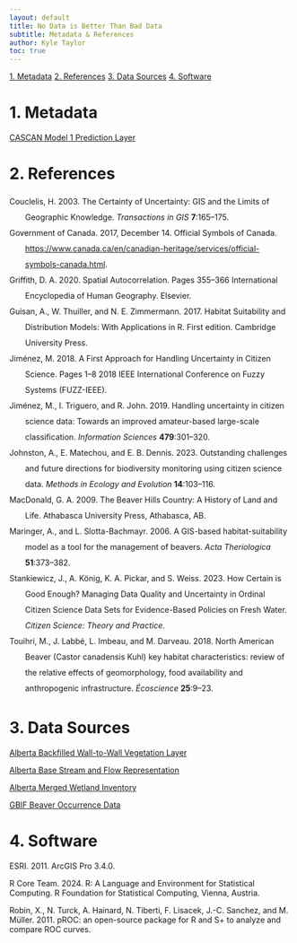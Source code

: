 ```yaml
---
layout: default
title: No Data is Better Than Bad Data
subtitle: Metadata & References
author: Kyle Taylor
toc: true
---
```


<!-- TOC start (generated with https://github.com/derlin/bitdowntoc) -->

[1. Metadata](#metadata)
[2. References](#references)
[3. Data Sources](#data-sources)
[4. Software](#software)

<!-- TOC end -->

<!-- TOC --><a name="metadata"></a>
# 1. Metadata

[CASCAN Model 1 Prediction Layer](predict_layer.md)

<!-- TOC --><a name="references"></a>
# 2. References
<div class="csl-bib-body" style="line-height: 2; margin-left: 2em; text-indent:-2em;">
  <div class="csl-entry">Couclelis, H. 2003. The Certainty of Uncertainty: GIS and the Limits of Geographic Knowledge. <i>Transactions in GIS</i> <b>7</b>:165–175.</div>
  <span class="Z3988" title="url_ver=Z39.88-2004&amp;ctx_ver=Z39.88-2004&amp;rfr_id=info%3Asid%2Fzotero.org%3A2&amp;rft_id=info%3Adoi%2F10.1111%2F1467-9671.00138&amp;rft_val_fmt=info%3Aofi%2Ffmt%3Akev%3Amtx%3Ajournal&amp;rft.genre=article&amp;rft.atitle=The%20Certainty%20of%20Uncertainty%3A%20GIS%20and%20the%20Limits%20of%20Geographic%20Knowledge&amp;rft.jtitle=Transactions%20in%20GIS&amp;rft.stitle=Transactions%20in%20GIS&amp;rft.volume=7&amp;rft.issue=2&amp;rft.aufirst=Helen&amp;rft.aulast=Couclelis&amp;rft.au=Helen%20Couclelis&amp;rft.date=2003-03&amp;rft.pages=165-175&amp;rft.spage=165&amp;rft.epage=175&amp;rft.issn=1361-1682%2C%201467-9671&amp;rft.language=en"></span>
  <div class="csl-entry">Government of Canada. 2017, December 14. Official Symbols of Canada. <a href="https://www.canada.ca/en/canadian-heritage/services/official-symbols-canada.html">https://www.canada.ca/en/canadian-heritage/services/official-symbols-canada.html</a>.</div>
  <span class="Z3988" title="url_ver=Z39.88-2004&amp;ctx_ver=Z39.88-2004&amp;rfr_id=info%3Asid%2Fzotero.org%3A2&amp;rft_val_fmt=info%3Aofi%2Ffmt%3Akev%3Amtx%3Adc&amp;rft.type=webpage&amp;rft.title=Official%20Symbols%20of%20Canada&amp;rft.description=Read%20about%20the%20flags%2C%20arms%20and%20other%20symbols%20that%20have%20received%20official%20designation%20by%20the%20Government%20of%20Canada.&amp;rft.identifier=https%3A%2F%2Fwww.canada.ca%2Fen%2Fcanadian-heritage%2Fservices%2Fofficial-symbols-canada.html&amp;rft.au=undefined&amp;rft.date=2017-12-14&amp;rft.language=eng"></span>
  <div class="csl-entry">Griffith, D. A. 2020. Spatial Autocorrelation. Pages 355–366 International Encyclopedia of Human Geography. Elsevier.</div>
  <span class="Z3988" title="url_ver=Z39.88-2004&amp;ctx_ver=Z39.88-2004&amp;rfr_id=info%3Asid%2Fzotero.org%3A2&amp;rft_id=urn%3Aisbn%3A978-0-08-102296-2&amp;rft_val_fmt=info%3Aofi%2Ffmt%3Akev%3Amtx%3Abook&amp;rft.genre=bookitem&amp;rft.atitle=Spatial%20Autocorrelation&amp;rft.publisher=Elsevier&amp;rft.aufirst=Daniel%20A.&amp;rft.aulast=Griffith&amp;rft.au=Daniel%20A.%20Griffith&amp;rft.date=2020&amp;rft.pages=355-366&amp;rft.spage=355&amp;rft.epage=366&amp;rft.isbn=978-0-08-102296-2&amp;rft.language=en"></span>
  <div class="csl-entry">Guisan, A., W. Thuiller, and N. E. Zimmermann. 2017. Habitat Suitability and Distribution Models: With Applications in R. First edition. Cambridge University Press.</div>
  <span class="Z3988" title="url_ver=Z39.88-2004&amp;ctx_ver=Z39.88-2004&amp;rfr_id=info%3Asid%2Fzotero.org%3A2&amp;rft_id=urn%3Aisbn%3A978-1-139-02827-1%20978-0-521-76513-8%20978-0-521-75836-9&amp;rft_val_fmt=info%3Aofi%2Ffmt%3Akev%3Amtx%3Abook&amp;rft.genre=book&amp;rft.btitle=Habitat%20Suitability%20and%20Distribution%20Models%3A%20With%20Applications%20in%20R&amp;rft.publisher=Cambridge%20University%20Press&amp;rft.edition=1&amp;rft.aufirst=Antoine&amp;rft.aulast=Guisan&amp;rft.au=Antoine%20Guisan&amp;rft.au=Wilfried%20Thuiller&amp;rft.au=Niklaus%20E.%20Zimmermann&amp;rft.date=2017-09-14&amp;rft.isbn=978-1-139-02827-1%20978-0-521-76513-8%20978-0-521-75836-9"></span>
  <div class="csl-entry">Jiménez, M. 2018. A First Approach for Handling Uncertainty in Citizen Science. Pages 1–8 2018 IEEE International Conference on Fuzzy Systems (FUZZ-IEEE).</div>
  <span class="Z3988" title="url_ver=Z39.88-2004&amp;ctx_ver=Z39.88-2004&amp;rfr_id=info%3Asid%2Fzotero.org%3A2&amp;rft_id=info%3Adoi%2F10.1109%2FFUZZ-IEEE.2018.8491451&amp;rft_val_fmt=info%3Aofi%2Ffmt%3Akev%3Amtx%3Abook&amp;rft.genre=proceeding&amp;rft.atitle=A%20First%20Approach%20for%20Handling%20Uncertainty%20in%20Citizen%20Science&amp;rft.btitle=2018%20IEEE%20International%20Conference%20on%20Fuzzy%20Systems%20(FUZZ-IEEE)&amp;rft.aufirst=Manuel&amp;rft.aulast=Jim%C3%A9nez&amp;rft.au=Manuel%20Jim%C3%A9nez&amp;rft.date=2018-07&amp;rft.pages=1-8&amp;rft.spage=1&amp;rft.epage=8"></span>
  <div class="csl-entry">Jiménez, M., I. Triguero, and R. John. 2019. Handling uncertainty in citizen science data: Towards an improved amateur-based large-scale classification. <i>Information Sciences</i> <b>479</b>:301–320.</div>
  <span class="Z3988" title="url_ver=Z39.88-2004&amp;ctx_ver=Z39.88-2004&amp;rfr_id=info%3Asid%2Fzotero.org%3A2&amp;rft_id=info%3Adoi%2F10.1016%2Fj.ins.2018.12.011&amp;rft_val_fmt=info%3Aofi%2Ffmt%3Akev%3Amtx%3Ajournal&amp;rft.genre=article&amp;rft.atitle=Handling%20uncertainty%20in%20citizen%20science%20data%3A%20Towards%20an%20improved%20amateur-based%20large-scale%20classification&amp;rft.jtitle=Information%20Sciences&amp;rft.stitle=Information%20Sciences&amp;rft.volume=479&amp;rft.aufirst=Manuel&amp;rft.aulast=Jim%C3%A9nez&amp;rft.au=Manuel%20Jim%C3%A9nez&amp;rft.au=Isaac%20Triguero&amp;rft.au=Robert%20John&amp;rft.date=2019-04-01&amp;rft.pages=301-320&amp;rft.spage=301&amp;rft.epage=320&amp;rft.issn=0020-0255"></span>
  <div class="csl-entry">Johnston, A., E. Matechou, and E. B. Dennis. 2023. Outstanding challenges and future directions for biodiversity monitoring using citizen science data. <i>Methods in Ecology and Evolution</i> <b>14</b>:103–116.</div>
  <span class="Z3988" title="url_ver=Z39.88-2004&amp;ctx_ver=Z39.88-2004&amp;rfr_id=info%3Asid%2Fzotero.org%3A2&amp;rft_id=info%3Adoi%2F10.1111%2F2041-210X.13834&amp;rft_val_fmt=info%3Aofi%2Ffmt%3Akev%3Amtx%3Ajournal&amp;rft.genre=article&amp;rft.atitle=Outstanding%20challenges%20and%20future%20directions%20for%20biodiversity%20monitoring%20using%20citizen%20science%20data&amp;rft.jtitle=Methods%20in%20Ecology%20and%20Evolution&amp;rft.volume=14&amp;rft.issue=1&amp;rft.aufirst=Alison&amp;rft.aulast=Johnston&amp;rft.au=Alison%20Johnston&amp;rft.au=Eleni%20Matechou&amp;rft.au=Emily%20B.%20Dennis&amp;rft.date=2023&amp;rft.pages=103-116&amp;rft.spage=103&amp;rft.epage=116&amp;rft.issn=2041-210X&amp;rft.language=en"></span>
  <div class="csl-entry">MacDonald, G. A. 2009. The Beaver Hills Country: A History of Land and Life. Athabasca University Press, Athabasca, AB.</div>
  <span class="Z3988" title="url_ver=Z39.88-2004&amp;ctx_ver=Z39.88-2004&amp;rfr_id=info%3Asid%2Fzotero.org%3A2&amp;rft_id=urn%3Aisbn%3A978-1-897425-37-4%20978-1-897425-38-1&amp;rft_val_fmt=info%3Aofi%2Ffmt%3Akev%3Amtx%3Abook&amp;rft.genre=book&amp;rft.btitle=The%20Beaver%20Hills%20Country%3A%20A%20History%20of%20Land%20and%20Life&amp;rft.place=Athabasca%2C%20AB&amp;rft.publisher=Athabasca%20University%20Press&amp;rft.aufirst=Graham%20A.&amp;rft.aulast=MacDonald&amp;rft.au=Graham%20A.%20MacDonald&amp;rft.date=2009&amp;rft.tpages=1&amp;rft.isbn=978-1-897425-37-4%20978-1-897425-38-1&amp;rft.language=en"></span>
  <div class="csl-entry">Maringer, A., and L. Slotta-Bachmayr. 2006. A GIS-based habitat-suitability model as a tool for the management of beavers. <i>Acta Theriologica</i> <b>51</b>:373–382.</div>
  <span class="Z3988" title="url_ver=Z39.88-2004&amp;ctx_ver=Z39.88-2004&amp;rfr_id=info%3Asid%2Fzotero.org%3A2&amp;rft_id=info%3Adoi%2F10.1007%2FBF03195184&amp;rft_val_fmt=info%3Aofi%2Ffmt%3Akev%3Amtx%3Ajournal&amp;rft.genre=article&amp;rft.atitle=A%20GIS-based%20habitat-suitability%20model%20as%20a%20tool%20for%20the%20management%20of%20beavers&amp;rft.jtitle=Acta%20Theriologica&amp;rft.stitle=Acta%20Theriol&amp;rft.volume=51&amp;rft.issue=4&amp;rft.aufirst=Alexander&amp;rft.aulast=Maringer&amp;rft.au=Alexander%20Maringer&amp;rft.au=Leopold%20Slotta-Bachmayr&amp;rft.date=2006-12-01&amp;rft.pages=373-382&amp;rft.spage=373&amp;rft.epage=382&amp;rft.issn=2190-3743&amp;rft.language=en"></span>
  <div class="csl-entry">Stankiewicz, J., A. König, K. A. Pickar, and S. Weiss. 2023. How Certain is Good Enough? Managing Data Quality and Uncertainty in Ordinal Citizen Science Data Sets for Evidence-Based Policies on Fresh Water. <i>Citizen Science: Theory and Practice</i>.</div>
  <span class="Z3988" title="url_ver=Z39.88-2004&amp;ctx_ver=Z39.88-2004&amp;rfr_id=info%3Asid%2Fzotero.org%3A2&amp;rft_id=info%3Adoi%2F10.5334%2Fcstp.592&amp;rft_val_fmt=info%3Aofi%2Ffmt%3Akev%3Amtx%3Ajournal&amp;rft.genre=article&amp;rft.atitle=How%20Certain%20is%20Good%20Enough%3F%20Managing%20Data%20Quality%20and%20Uncertainty%20in%20Ordinal%20Citizen%20Science%20Data%20Sets%20for%20Evidence-Based%20Policies%20on%20Fresh%20Water&amp;rft.jtitle=Citizen%20Science%3A%20Theory%20and%20Practice&amp;rft.aufirst=Jacek&amp;rft.aulast=Stankiewicz&amp;rft.au=Jacek%20Stankiewicz&amp;rft.au=Ariane%20K%C3%B6nig&amp;rft.au=Karl%20Arthur%20Pickar&amp;rft.au=Stefan%20Weiss&amp;rft.date=2023&amp;rft.issn=2057-4991&amp;rft.language=English"></span>
  <div class="csl-entry">Touihri, M., J. Labbé, L. Imbeau, and M. Darveau. 2018. North American Beaver (Castor canadensis Kuhl) key habitat characteristics: review of the relative effects of geomorphology, food availability and anthropogenic infrastructure. <i>Écoscience</i> <b>25</b>:9–23.</div>
  <span class="Z3988" title="url_ver=Z39.88-2004&amp;ctx_ver=Z39.88-2004&amp;rfr_id=info%3Asid%2Fzotero.org%3A2&amp;rft_id=info%3Adoi%2F10.1080%2F11956860.2017.1395314&amp;rft_val_fmt=info%3Aofi%2Ffmt%3Akev%3Amtx%3Ajournal&amp;rft.genre=article&amp;rft.atitle=North%20American%20Beaver%20(Castor%20canadensis%20Kuhl)%20key%20habitat%20characteristics%3A%20review%20of%20the%20relative%20effects%20of%20geomorphology%2C%20food%20availability%20and%20anthropogenic%20infrastructure&amp;rft.jtitle=%C3%89coscience&amp;rft.volume=25&amp;rft.issue=1&amp;rft.aufirst=Moez&amp;rft.aulast=Touihri&amp;rft.au=Moez%20Touihri&amp;rft.au=Julie%20Labb%C3%A9&amp;rft.au=Louis%20Imbeau&amp;rft.au=Marcel%20Darveau&amp;rft.date=2018-01-02&amp;rft.pages=9-23&amp;rft.spage=9&amp;rft.epage=23&amp;rft.issn=1195-6860"></span>
</div>

<!-- TOC --><a name="data-sources"></a>
# 3. Data Sources

[Alberta Backfilled Wall-to-Wall Vegetation Layer](https://abmi.ca/home/data-analytics/da-top/da-product-overview/Data-Archive/Detailed-Vegetation-Maps.html)

[Alberta Base Stream and Flow Representation](https://geodiscover.alberta.ca/geoportal/rest/metadata/item/a8739420b43f467ebde0b1618a177409/html)

[Alberta Merged Wetland Inventory](https://geodiscover.alberta.ca/geoportal/rest/metadata/item/bfa8b3fdf0df4ec19f7f648689237969/html)

[GBIF Beaver Occurrence Data](https://doi.org/10.15468/dl.ukgnss)

<!-- TOC --><a name="software"></a>
# 4. Software

ESRI. 2011. ArcGIS Pro 3.4.0.
 
R Core Team. 2024. R: A Language and Environment for Statistical Computing. R Foundation for Statistical Computing, Vienna, Austria.
  
Robin, X., N. Turck, A. Hainard, N. Tiberti, F. Lisacek, J.-C. Sanchez, and M. Müller. 2011. pROC: an open-source package for R and S+ to analyze and compare ROC curves.


